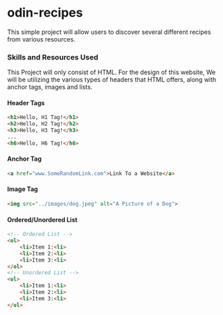 # odin-recipes

This simple project will allow users to discover several different recipes from various resources.

### Skills and Resources Used

This Project will only consist of HTML. For the design of this website, We will be utilizing the various types of headers that HTML offers, along with anchor tags, images and lists.

#### Header Tags
```html
<h1>Hello, H1 Tag!</h1>
<h2>Hello, H2 Tag!</h2>
<h3>Hello, H3 Tag!</h3>
...
<h6>Hello, H6 Tag!</h6>
```

#### Anchor Tag
```html
<a href="www.SomeRandomLink.com">Link To a Website</a>
```

#### Image Tag
```html
<img src="../images/dog.jpeg" alt="A Picture of a Dog">
```

#### Ordered/Unordered List
```html
<!-- Ordered List -->
<ol>
    <li>Item 1:<li>
    <li>Item 2:<li>
    <li>Item 3:<li>
</ol>
<!-- Unordered List -->
<ul>
    <li>Item 1:<li>
    <li>Item 2:<li>
    <li>Item 3:<li>
</ul>
```